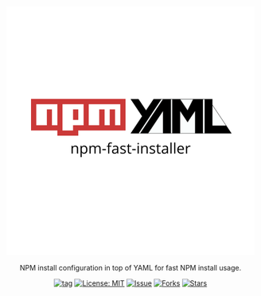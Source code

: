 <p align="center">
    <img src="npm-fast-installer.png"></img>
</p>

<p align="center">
    NPM install configuration in top of YAML for fast NPM install usage.
</p>

<div align="center">

[![tag](https://img.shields.io/github/tag/fncolon/npm-fast-installer.svg)](https://github.com/fncolon/npm-fast-installer) [![License: MIT](https://img.shields.io/badge/License-MIT-blue.svg)](https://github.com/fncolon/npm-fast-installer/blob/master/LICENSE) [![Issue](https://img.shields.io/github/issues/fncolon/npm-fast-installer)](https://img.shields.io/github/issues/fncolon/npm-fast-installer) [![Forks](https://img.shields.io/github/forks/fncolon/npm-fast-installer)](https://img.shields.io/github/forks/fncolon/npm-fast-installer) [![Stars](https://img.shields.io/github/stars/fncolon/npm-fast-installer)](https://img.shields.io/github/stars/fncolon/npm-fast-installer)

</div>
